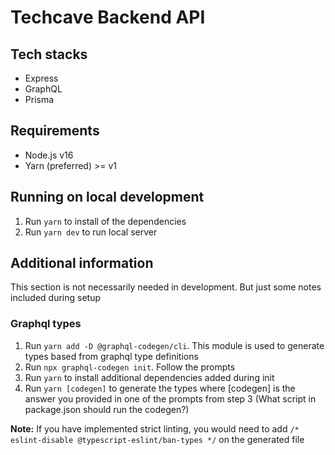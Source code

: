 # Techcave Backend API

## Tech stacks

- Express
- GraphQL
- Prisma

## Requirements

- Node.js v16
- Yarn (preferred) >= v1

## Running on local development

1. Run `yarn` to install of the dependencies
2. Run `yarn dev` to run local server

## Additional information

This section is not necessarily needed in development. But just some notes included during setup

### Graphql types

1. Run `yarn add -D @graphql-codegen/cli`. This module is used to generate types based from graphql type definitions
2. Run `npx graphql-codegen init`. Follow the prompts
3. Run `yarn` to install additional dependencies added during init
4. Run `yarn [codegen]` to generate the types where [codegen] is the answer you provided in one of the prompts from step 3 (What script in package.json should run the codegen?)

**Note:** If you have implemented strict linting, you would need to add `/* eslint-disable @typescript-eslint/ban-types */` on the generated file
